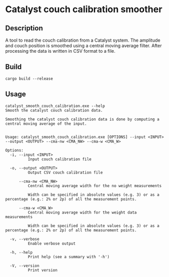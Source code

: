 # Catalyst couch calibration smoother

## Description

A tool to read the couch calibration from a Catalyst system.
The amplitude and couch position is smoothed using a central moving average filter.
After processing the data is written in CSV format to a file.

## Build

```shell
cargo build --release
```

## Usage

```shell
catalyst_smooth_couch_calibration.exe --help
Smooth the catalyst couch calibration data.

Smoothing the catalyst couch calibration data is done by computing a central moving average of the input.


Usage: catalyst_smooth_couch_calibration.exe [OPTIONS] --input <INPUT> --output <OUTPUT> --cma-nw <CMA_NW> --cma-w <CMA_W>

Options:
  -i, --input <INPUT>
          Input couch calibration file

  -o, --output <OUTPUT>
          Output CSV couch calibration file

      --cma-nw <CMA_NW>
          Central moving average width for the no weight measurements

          Width can be specified in absolute values (e.g. 3) or as a percentage (e.g.: 2% or 2p) of all the measurement points.

      --cma-w <CMA_W>
          Central moving average width for the weight data measurements

          Width can be specified in absolute values (e.g. 3) or as a percentage (e.g.: 2% or 2p) of all the measurement points.

  -v, --verbose
          Enable verbose output

  -h, --help
          Print help (see a summary with '-h')

  -V, --version
          Print version
```
